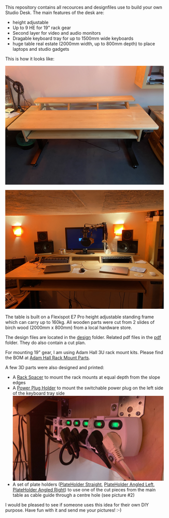 This repository contains all recources and designfiles use to build your own Studio Desk.
The main features of the desk are:
 * height adjustable
 * Up to 9 HE for 19" rack gear
 * Second layer for video and audio monitors
 * Dragable keyboard tray for up to 1500mm wide keyboards
 * huge table real estate (2000mm width, up to 800mm depth) to place laptops and studio gadgets

This is how it looks like:

![Studio Desk 1](img/IMG_7089.JPG)

![Studio Desk 2](img/IMG_7092.JPG)


The table is built on a Flexispot E7 Pro height adjustable standing frame which can carry up to 160kg. All wooden parts were cut from 2 slides of birch wood (2000mm x 800mm) from a local hardware store.

The design files are located in the [design](design) folder. Related pdf files in the [pdf](pdf) folder. They do also contain a cut plan.

For mounting 19" gear, I am using Adam Hall 3U rack mount kits. Please find the BOM at [Adam Hall Rack Mount Parts](rackmount/AdamHall_3URackMounts.md).

A few 3D parts were also designed and printed:
 * A [Rack Spacer](3Dprint/RackSpacer-Body.stl) to mount the rack mounts at equal depth from the slope edges
 * A [Power Plug Holder](3Dprint/PowerPlugHolder-PowerPlugHolder.stl) to mount the switchable power plug on the left side of the keyboard tray side ![Power Plug Holder](img/PowerPlugHolder.jpeg)
 * A set of plate holders ([PlateHolder Straight](3Dprint/PlateHolder-PlateHolder_Straight.stl), [PlateHolder Angled Left](3Dprint/PlateHolder-PlateHolder_AngledLeft.stl), [PlateHolder Angled Right](3Dprint/PlateHolder-PlateHolder_AngledRight.stl)) to use one of the cut pieces from the main table as cable guide through a centre hole (see picture #2)

I would be pleased to see if someone uses this idea for their own DIY purpose. Have fun with it and send me your pictures! :-)